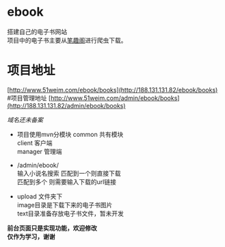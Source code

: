 # ebook
搭建自己的电子书网站  
项目中的电子书主要从[笔趣阁](http://www.biquge.com.tw/)进行爬虫下载。

# 项目地址 
[http://www.51weim.com/ebook/books](http://188.131.131.82/ebook/books)
#项目管理地址
[http://www.51weim.com/admin/ebook/books](http://188.131.131.82/admin/ebook/books)

*域名还未备案*

- 项目使用mvn分模块
  common 共有模块  
  client 客户端  
  manager 管理端  

- /admin/ebook/  
  输入小说名搜索  匹配到一个则直接下载   
  匹配到多个 则需要输入下载的url链接

- upload 文件夹下  
  image目录是下载下来的电子书图片  
  text目录准备存放电子书文件，暂未开发  

**前台页面只是实现功能，欢迎修改**  
**仅作为学习，谢谢**